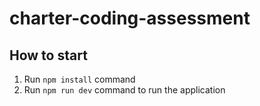# charter-coding-assessment

## How to start

1. Run `npm install` command 
2. Run `npm run dev` command to run the application